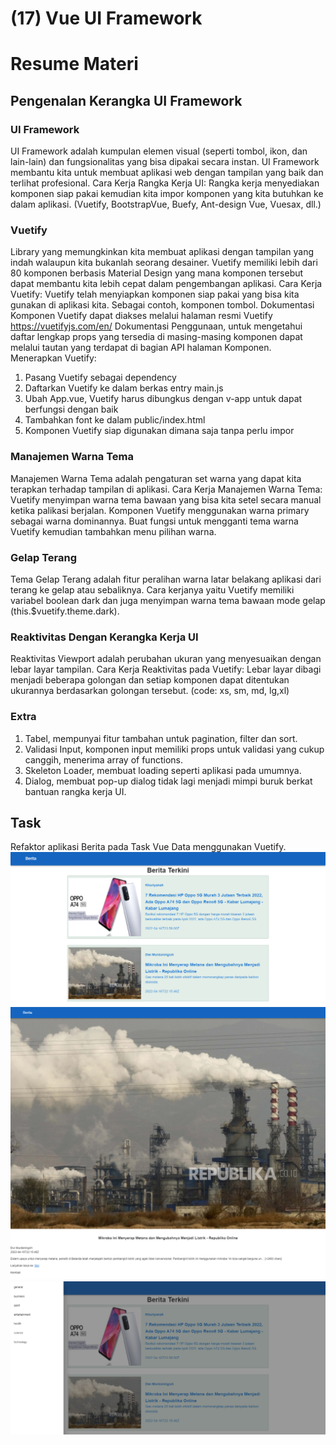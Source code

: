 # (17) Vue UI Framework

# Resume Materi

## Pengenalan Kerangka UI Framework

### UI Framework

UI Framework adalah kumpulan elemen visual (seperti tombol, ikon, dan lain-lain) dan fungsionalitas yang bisa dipakai secara instan. UI Framework membantu kita untuk membuat aplikasi web dengan tampilan yang baik dan terlihat profesional.
Cara Kerja Rangka Kerja UI:
Rangka kerja menyediakan komponen siap pakai kemudian kita impor komponen yang kita butuhkan ke dalam aplikasi. (Vuetify, BootstrapVue, Buefy, Ant-design Vue, Vuesax, dll.)

### Vuetify

Library yang memungkinkan kita membuat aplikasi dengan tampilan yang indah walaupun kita bukanlah seorang desainer. Vuetify memiliki lebih dari 80 komponen berbasis Material Design yang mana komponen tersebut dapat membantu kita lebih cepat dalam pengembangan aplikasi.
Cara Kerja Vuetify:
Vuetify telah menyiapkan komponen siap pakai yang bisa kita gunakan di aplikasi kita. Sebagai contoh, komponen tombol.
Dokumentasi Komponen Vuetify dapat diakses melalui halaman resmi Vuetify https://vuetifyjs.com/en/
Dokumentasi Penggunaan, untuk mengetahui daftar lengkap props yang tersedia di masing-masing komponen dapat melalui tautan yang terdapat di bagian API halaman Komponen.
Menerapkan Vuetify:

1. Pasang Vuetify sebagai dependency
2. Daftarkan Vuetify ke dalam berkas entry main.js
3. Ubah App.vue, Vuetify harus dibungkus dengan v-app untuk dapat berfungsi dengan baik
4. Tambahkan font ke dalam public/index.html
5. Komponen Vuetify siap digunakan dimana saja tanpa perlu impor

### Manajemen Warna Tema

Manajemen Warna Tema adalah pengaturan set warna yang dapat kita terapkan terhadap tampilan di aplikasi.
Cara Kerja Manajemen Warna Tema:
Vuetify menyimpan warna tema bawaan yang bisa kita setel secara manual ketika palikasi berjalan. Komponen Vuetify menggunakan warna primary sebagai warna dominannya.
Buat fungsi untuk mengganti tema warna Vuetify kemudian tambahkan menu pilihan warna.

### Gelap Terang

Tema Gelap Terang adalah fitur peralihan warna latar belakang aplikasi dari terang ke gelap atau sebaliknya. Cara kerjanya yaitu Vuetify memiliki variabel boolean dark dan juga menyimpan warna tema bawaan mode gelap (this.$vuetify.theme.dark).

### Reaktivitas Dengan Kerangka Kerja UI

Reaktivitas Viewport adalah perubahan ukuran yang menyesuaikan dengan lebar layar tampilan.
Cara Kerja Reaktivitas pada Vuetify: Lebar layar dibagi menjadi beberapa golongan dan setiap komponen dapat ditentukan ukurannya berdasarkan golongan tersebut. (code: xs, sm, md, lg,xl)

### Extra

1. Tabel, mempunyai fitur tambahan untuk pagination, filter dan sort.
2. Validasi Input, komponen input memiliki props untuk validasi yang cukup canggih, menerima array of functions.
3. Skeleton Loader, membuat loading seperti aplikasi pada umumnya.
4. Dialog, membuat pop-up dialog tidak lagi menjadi mimpi buruk berkat bantuan rangka kerja UI.

## Task

Refaktor aplikasi Berita pada Task Vue Data menggunakan Vuetify.
![news](screenshots/news.png)
![detail-news](screenshots/detail-news.png)
![category-navdrawers](screenshots/category-navdrawers.png)
